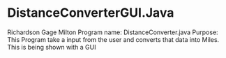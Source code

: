 # DistanceConverterGUI.Java

Richardson Gage Milton
Program name: DistanceConverter.java
Purpose: This Program take a input from the user and converts  that data into Miles. This is being shown with a GUI
